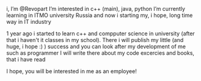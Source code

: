 i, I’m @Revopart
I’m interested in c++ (main), java, python
I’m currently learning in ITMO university Russia and now i starting my, i hope, long time way in IT industry

1 year ago i started to learn c++ and compputer science in university (after that i haven't it classes in my school). There i will publish my little (and huge, i hope :) ) success and you can look after my development of me such as programmer
I will write there about my code excercies and books, that i have read

I hope, you will be interested in me as an employee!
<!---
Revopart/Revopart is a ✨ special ✨ repository because its `README.md` (this file) appears on your GitHub profile.
You can click the Preview link to take a look at your changes.
--->

